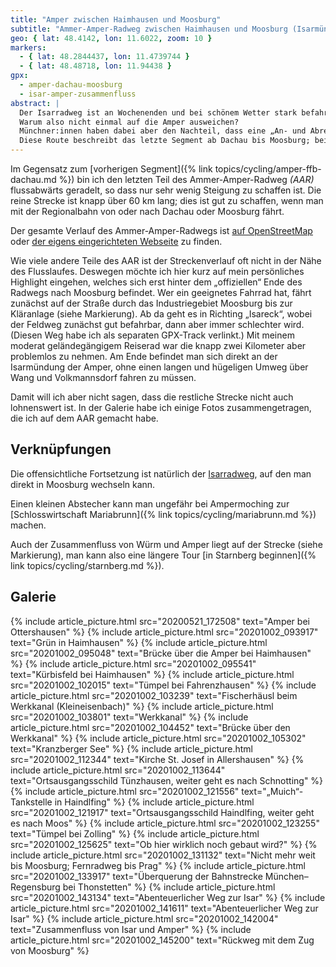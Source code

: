 ```yaml
---
title: "Amper zwischen Haimhausen und Moosburg"
subtitle: "Ammer-Amper-Radweg zwischen Haimhausen und Moosburg (Isarmündung)"
geo: { lat: 48.4142, lon: 11.6022, zoom: 10 }
markers:
  - { lat: 48.2844437, lon: 11.4739744 }
  - { lat: 48.48718, lon: 11.94438 }
gpx:
  - amper-dachau-moosburg
  - isar-amper-zusammenfluss
abstract: |
  Der Isarradweg ist an Wochenenden und bei schönem Wetter stark befahren.
  Warum also nicht einmal auf die Amper ausweichen?
  Münchner:innen haben dabei aber den Nachteil, dass eine „An- und Abreise“ nötig ist.
  Diese Route beschreibt das letzte Segment ab Dachau bis Moosburg; beide sind gut per öffentlichem Nahverkehr erreichbar.
---
```


Im Gegensatz zum [vorherigen Segment]({% link topics/cycling/amper-ffb-dachau.md %}) bin ich den letzten Teil des Ammer-Amper-Radweg _(AAR)_ flussabwärts geradelt, so dass nur sehr wenig Steigung zu schaffen ist.
Die reine Strecke ist knapp über 60 km lang; dies ist gut zu schaffen, wenn man mit der Regionalbahn von oder nach Dachau oder Moosburg fährt.

Der gesamte Verlauf des Ammer-Amper-Radwegs ist [auf OpenStreetMap](https://www.openstreetmap.org/relation/133148) oder [der eigens eingerichteten Webseite](https://ammer-amper-radweg.com/) zu finden.

Wie viele andere Teile des AAR ist der Streckenverlauf oft nicht in der Nähe des Flusslaufes.
Deswegen möchte ich hier kurz auf mein persönliches Highlight eingehen, welches sich erst hinter dem „offiziellen“ Ende des Radwegs nach Moosburg befindet.
Wer ein geeignetes Fahrrad hat, fährt zunächst auf der Straße durch das Industriegebiet Moosburg bis zur Kläranlage (siehe Markierung).
Ab da geht es in Richting „Isareck“, wobei der Feldweg zunächst gut befahrbar, dann aber immer schlechter wird.
(Diesen Weg habe ich als separaten GPX-Track verlinkt.)
Mit meinem moderat geländegängigem Reiserad war die knapp zwei Kilometer aber problemlos zu nehmen.
Am Ende befindet man sich direkt an der Isarmündung der Amper, ohne einen langen und hügeligen Umweg über Wang und Volkmannsdorf fahren zu müssen.

Damit will ich aber nicht sagen, dass die restliche Strecke nicht auch lohnenswert ist.
In der Galerie habe ich einige Fotos zusammengetragen, die ich auf dem AAR gemacht habe.

## Verknüpfungen

Die offensichtliche Fortsetzung ist natürlich der [Isarradweg](https://www.isarradweg.de/), auf den man direkt in Moosburg wechseln kann.

Einen kleinen Abstecher kann man ungefähr bei Ampermoching zur [Schlosswirtschaft Mariabrunn]({% link topics/cycling/mariabrunn.md %}) machen.

Auch der Zusammenfluss von Würm und Amper liegt auf der Strecke (siehe Markierung), man kann also eine längere Tour [in Starnberg beginnen]({% link topics/cycling/starnberg.md %}).

## Galerie

<div class="gallery">
  {% include article_picture.html src="20200521_172508" text="Amper bei Ottershausen" %}
  {% include article_picture.html src="20201002_093917" text="Grün in Haimhausen" %}
  {% include article_picture.html src="20201002_095048" text="Brücke über die Amper bei Haimhausen" %}
  {% include article_picture.html src="20201002_095541" text="Kürbisfeld bei Haimhausen" %}
  {% include article_picture.html src="20201002_102015" text="Tümpel bei Fahrenzhausen" %}
  {% include article_picture.html src="20201002_103239" text="Fischerhäusl beim Werkkanal (Kleineisenbach)" %}
  {% include article_picture.html src="20201002_103801" text="Werkkanal" %}
  {% include article_picture.html src="20201002_104452" text="Brücke über den Werkkanal" %}
  {% include article_picture.html src="20201002_105302" text="Kranzberger See" %}
  {% include article_picture.html src="20201002_112344" text="Kirche St. Josef in Allershausen" %}
  {% include article_picture.html src="20201002_113644" text="Ortsausgangsschild Tünzhausen, weiter geht es nach Schnotting" %}
  {% include article_picture.html src="20201002_121556" text="„Muich“-Tankstelle in Haindlfing" %}
  {% include article_picture.html src="20201002_121917" text="Ortsausgangsschild Haindlfing, weiter geht es nach Moos" %}
  {% include article_picture.html src="20201002_123255" text="Tümpel bei Zolling" %}
  {% include article_picture.html src="20201002_125625" text="Ob hier wirklich noch gebaut wird?" %}
  {% include article_picture.html src="20201002_131132" text="Nicht mehr weit bis Moosburg; Fernradweg bis Prag" %}
  {% include article_picture.html src="20201002_133917" text="Überquerung der Bahnstrecke München–Regensburg bei Thonstetten" %}
  {% include article_picture.html src="20201002_143134" text="Abenteuerlicher Weg zur Isar" %}
  {% include article_picture.html src="20201002_141611" text="Abenteuerlicher Weg zur Isar" %}
  {% include article_picture.html src="20201002_142004" text="Zusammenfluss von Isar und Amper" %}
  {% include article_picture.html src="20201002_145200" text="Rückweg mit dem Zug von Moosburg" %}
</div>
